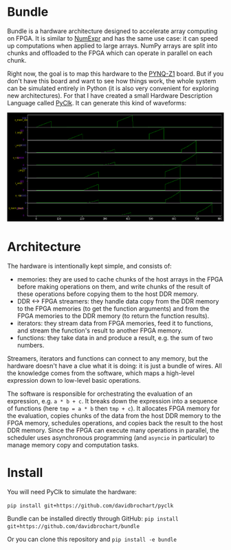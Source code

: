 # Bundle

Bundle is a hardware architecture designed to accelerate array computing on
FPGA. It is similar to [NumExpr](https://numexpr.readthedocs.io) and has the
same use case: it can speed up computations when applied to large arrays.  NumPy
arrays are split into chunks and offloaded to the FPGA which can operate in
parallel on each chunk.

Right now, the goal is to map this hardware to the [PYNQ-Z1](http://www.pynq.io)
board. But if you don't have this board and want to see how things work, the
whole system can be simulated entirely in Python (it is also very convenient for
exploring new architectures). For that I have created a small Hardware
Description Language called [PyClk](https://github.com/davidbrochart/pyclk). It
can generate this kind of waveforms:

![alt text](examples/waveforms.png)

# Architecture

The hardware is intentionally kept simple, and consists of:
- memories: they are used to cache chunks of the host arrays in the FPGA before
  making operations on them, and write chunks of the result of these operations
before copying them to the host DDR memory.
- DDR <-> FPGA streamers: they handle data copy from the DDR memory to the FPGA
  memories (to get the function arguments) and from the FPGA memories to the DDR
memory (to return the function results).
- iterators: they stream data from FPGA memories, feed it to functions, and
  stream the function's result to another FPGA memory.
- functions: they take data in and produce a result, e.g. the sum of two
  numbers.

Streamers, iterators and functions can connect to any memory, but the hardware
doesn't have a clue what it is doing: it is just a bundle of wires. All the
knowledge comes from the software, which maps a high-level expression down to
low-level basic operations.

The software is responsible for orchestrating the evaluation of an expression,
e.g. `a * b + c`. It breaks down the expression into a sequence of functions
(here `tmp = a * b` then `tmp + c`). It allocates FPGA memory for the
evaluation, copies chunks of the data from the host DDR memory to the FPGA
memory, schedules operations, and copies back the result to the host DDR memory.
Since the FPGA can execute many operations in parallel, the scheduler uses
asynchronous programming (and `asyncio` in particular) to manage memory copy and
computation tasks.

# Install

You will need PyClk to simulate the hardware:

`pip install git+https://github.com/davidbrochart/pyclk`

Bundle can be installed directly through GitHub: `pip install
git+https://github.com/davidbrochart/bundle`

Or you can clone this repository and `pip install -e bundle`
